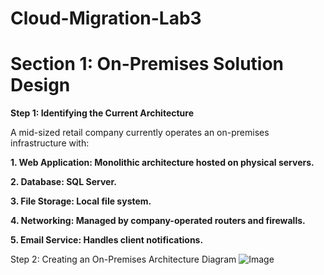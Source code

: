 # Cloud-Migration-Lab3
<h1>Section 1: On-Premises Solution Design</h1>

<b>Step 1: Identifying the Current Architecture</b>
<p>A mid-sized retail company currently operates an on-premises infrastructure with:</p>

<p><b>1. Web Application: Monolithic architecture hosted on physical servers.</b></p>
<p><b>2. Database: SQL Server.</b></p>
<p><b>3. File Storage: Local file system.</b></p>
<p><b>4. Networking: Managed by company-operated routers and firewalls.</b></p>
<p><b>5. Email Service: Handles client notifications.</b></p>

Step 2: Creating an On-Premises Architecture Diagram
![Image](https://github.com/user-attachments/assets/465e78e3-c3fc-45fa-a458-98692d1ea21a)



